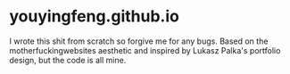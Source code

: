 # youyingfeng.github.io
I wrote this shit from scratch so forgive me for any bugs.
Based on the motherfuckingwebsites aesthetic and inspired by Lukasz Palka's portfolio design, but the code is all mine.
